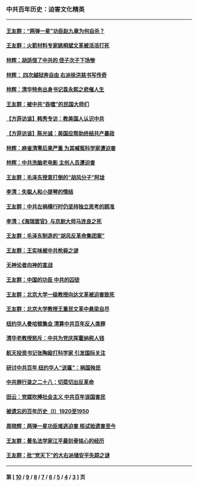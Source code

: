 ### 中共百年历史：迫害文化精英
---
#### [王友群：“两弹一星”功臣赵九章为何自杀？](../../pages/nf1176111/n14059162.md?09030430) 
#### [王友群：火箭材料专家姚桐斌文革被活活打死](../../pages/nf1176111/n14048805.md?09030430) 
#### [林辉：胡适信了中共的 侄子次子下场惨](../../pages/nf1176111/n14019760.md?09030430) 
#### [林辉： 四次越狱奔自由 右派徐洪慈书写传奇](../../pages/nf1176111/n14010438.md?09030430) 
#### [林辉：清华特务出身书记袁永熙之悲催人生](../../pages/nf1176111/n13997413.md?09030430) 
#### [王友群：被中共“吞噬”的民国大师们](../../pages/nf1176111/n13942620.md?09030430) 
#### [【方菲访谈】韩秀专访：教美国人认识中共](../../pages/nf1176111/n13821310.md?09030430) 
#### [【方菲访谈】陈光诚：美国应帮助终结共产暴政](../../pages/nf1176111/n13759521.md?09030430) 
#### [林辉：麻雀清零后果严重 为其喊冤科学家遭迫害](../../pages/nf1176111/n13746900.md?09030430) 
#### [林辉：中共洗脑老电影 主创人员遭迫害](../../pages/nf1176111/n13699437.md?09030430) 
#### [王友群：毛泽东授意打倒的“胡风分子”阿垅](../../pages/nf1176111/n13592541.md?09030430) 
#### [李清：失聪人和小提琴的情结](../../pages/nf1176111/n13459280.md?09030430) 
#### [王友群：中共左祸横行时仍坚持独立思考的顾准](../../pages/nf1176111/n13444722.md?09030430) 
#### [李清：《海瑞罢官》与京剧大师马连良之死](../../pages/nf1176111/n13412316.md?09030430) 
#### [王友群：毛泽东制造的“胡风反革命集团案”](../../pages/nf1176111/n13324909.md?09030430) 
#### [王友群：王实味被中共枪毙之谜](../../pages/nf1176111/n13307502.md?09030430) 
#### [无神论者向神的宣战](../../pages/nf1176111/n13281535.md?09030430) 
#### [王友群：中国的功臣 中共的囚徒](../../pages/nf1176111/n13291790.md?09030430) 
#### [王友群：北京大学一级教授向达文革被迫害致死](../../pages/nf1176111/n13150966.md?09030430) 
#### [王友群：北京大学教授王重民文革中悬梁自尽](../../pages/nf1176111/n13084645.md?09030430) 
#### [纽约华人曼哈顿集会 清算中共百年反人类罪](../../pages/nf1176111/n13084157.md?09030430) 
#### [清华老教授怒斥：中共为党庆挥霍纳税人钱](../../pages/nf1176111/n13071430.md?09030430) 
#### [航天投资书记张陶殴打科学家 引发国际关注](../../pages/nf1176111/n13069132.md?09030430) 
#### [研讨中共百年 纽约华人“送匾”：祸国殃民](../../pages/nf1176111/n13057367.md?09030430) 
#### [中共罪行录之二十八：切菜切出反革命](../../pages/nf1176111/n13030600.md?09030430) 
#### [田云：党媒吹捧社会主义 中共百年误国害民](../../pages/nf1176111/n13006682.md?09030430) 
#### [被遗忘的百年历史（I）1920至1950](../../pages/nf1176111/n12986411.md?09030430) 
#### [周晓辉：两弹一星功臣难逃迫害 核试验遗害至今](../../pages/nf1176111/n12974997.md?09030430) 
#### [王友群：著名法学家江平最刻骨铭心的经历](../../pages/nf1176111/n12970787.md?09030430) 
#### [王友群：批“党天下”的大右派储安平失踪之谜](../../pages/nf1176111/n12954229.md?09030430) 

---
#### 第 [ [10](./10.md?09030430) / [9](./9.md?09030430) / [8](./8.md?09030430) / [7](./7.md?09030430) / [6](./6.md?09030430) / [5](./5.md?09030430) / [4](./4.md?09030430) / [3](./3.md?09030430) ] 页
